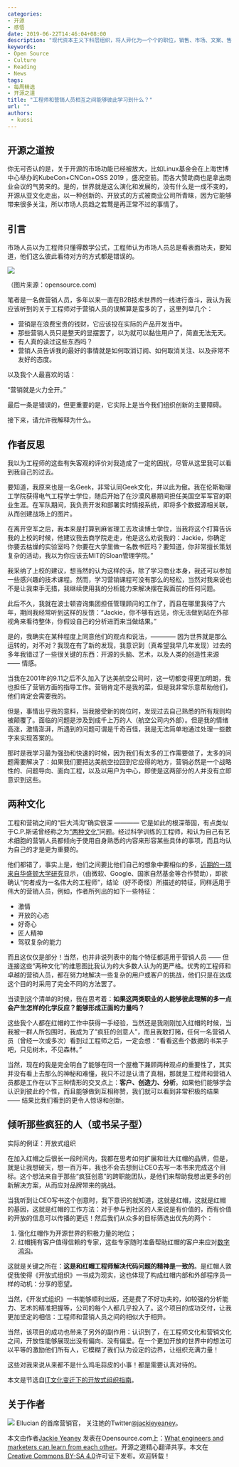```yaml
---
categories:
- 开源
- 感悟
date: 2019-06-22T14:46:04+08:00
description: "现代资本主义下科层组织，将人异化为一个个的职位，销售、市场、文案、售前、售后、开发、测试......不一而足，如果你认为你可以胜任多个岗位，那么很多人认为你一个岗位也胜任不了，可是他们是不是忘记了人本身是应该有兴趣、技能、探究、坚持等等诸多因素的？好的组织才能在知识型经济的时代走的更远。"
keywords:
- Open Source
- Culture
- Reading
- News
tags:
- 每周精选
- 开源之道
title: "工程师和营销人员相互之间能够彼此学习到什么？"
url: ""
authors:
 - kuosi
---
```


## 开源之道按

你无可否认的是，关于开源的市场功能已经被放大，比如Linux基金会在上海世博中心举办的KubeCon+CNCon+OSS 2019 ，盛况空前。而各大赞助商也是拿出商业会议的气势来的。是的，世界就是这么演化和发展的，没有什么是一成不变的，开源从亚文化走出，以一种创新的、开放式的方式被商业公司所青睐，因为它能够带来很多关注，所以市场人员趋之若鹜是再正常不过的事情了。

## 引言

市场人员以为工程师只懂得数学公式，工程师认为市场人员总是看表面功夫，要知道，他们这么彼此看待对方的方式都是错误的。

![](https://opensource.com/sites/default/files/styles/image-full-size/public/lead-images/BIZ_fortunecookie3.png?itok=gYj-0fah)

（图片来源：opensource.com)

笔者是一名做营销人员，多年以来一直在B2B技术世界的一线进行奋斗，我认为我应该听到的关于工程师对于营销人员的误解算是蛮多的了，这里列举几个：

* 营销是在浪费宝贵的钱财，它应该投在实际的产品开发当中。
* 那些营销人员只是整天的显摆罢了，以为就可以黏住用户了，简直无法无天。
* 有人真的读过这些东西吗？
* 营销人员告诉我的最好的事情就是如何取消订阅、如何取消关注、以及非常不友好的态度。

以及我个人最喜欢的话：

“营销就是火力全开。”

最后一条是错误的，但更重要的是，它实际上是当今我们组织创新的主要障碍。

接下来，请允许我解释为什么。

## 作者反思

我以为工程师的这些有失客观的评价对我造成了一定的困扰，尽管从这里我可以看到我自己的过去。

要知道，我原来也是一名Geek，非常认同Geek文化，并以此为傲。我在伦斯勒理工学院获得电气工程学士学位，随后开始了在沙漠风暴期间担任美国空军军官的职业生涯。在军队期间，我负责开发和部署实时情报系统，即将多个数据源相关联，从而创建战场上的图片。

在离开空军之后，我本来是打算到麻省理工去攻读博士学位，当我将这个打算告诉我的上校的时候，他建议我去商学院走走，他是这么劝说我的：Jackie，你确定你要去枯燥的实验室吗？你要在大学里做一名教书匠吗？要知道，你非常擅长策划复杂的活动，我以为你应该去MIT的Sloan管理学院。”

我采纳了上校的建议，想当然的认为这样的话，除了学习商业本身，我还可以参加一些感兴趣的技术课程。然而，学习营销课程可没有那么的轻松，当然对我来说也不是让我束手无措，我继续使用我的分析能力来解决摆在我面前的任何问题。

此后不久，我就在波士顿咨询集团担任管理顾问的工作了，而且在哪里我待了六年，期间我经常听到这样的反馈：“Jackie，你不够有远见，你无法做到站在外部视角来看待整体，你假设自己的分析进而来当做结果。”

是的，我确实在某种程度上同意他们的观点和说法，———— 因为世界就是那么运转的，对不对？我现在有了新的发现，我意识到（真希望我早几年发现）过去的多年我错过了一些很关键的东西：开源的头脑、艺术，以及人类的创造性来源 —— 情感。

当我在2001年的9.11之后不久加入了达美航空公司时，这一切都变得更加明朗，我也担任了营销方面的指导工作。营销肯定不是我的菜，但是我非常乐意帮助他们，他们肯定会需要我的。

但是，事情出乎我的意料，当我接受新的岗位时，发现过去自己熟悉的所有规则均被颠覆了。面临的问题是涉及到成千上万的人（航空公司内外部）。但是我的情绪高涨，激情澎湃，所遇到的问题可谓是千奇百怪，我是无法简单地通过处理一些数字来实现答案的。

那时是我学习最为强劲和快速的时候，因为我们有太多的工作需要做了，太多的问题需要解决了：如果我们要把达美航空拉回到它应得的地方，营销必然是一个战略性的、问题导向、面向工程，以及以用户为中心，即使是这两部分的人并没有立即意识到这些。

## 两种文化

工程和营销之间的“巨大鸿沟”确实很深 ———— 它是如此的根深蒂固，有点类似于C.P.斯诺曾经称之为[“两种文化”](https://en.wikipedia.org/wiki/The_Two_Cultures#Implications_and_influence)问题。经过科学训练的工程师，和认为自己有艺术细胞的营销人员都倾向于使用自身熟悉的内容来形容某些具体的事项，而且均认为自己的才是更为重要的。

他们都错了，事实上是，他们之间要比他们自己的想象中要相似的多，[近期的一项来自华盛顿大学研究](https://faculty.washington.edu/ajko/papers/Li2015GreatEngineers.pdf)显示，（由微软、Google、国家自然基金等合作赞助），即欲确认“何者成为一名伟大的工程师”，结论（好不奇怪）所描述的特征，同样适用于伟大的营销人员，例如，作者所列出的如下一些特征：

* 激情
* 开放的心态
* 好奇心
* 匠人精神
* 驾驭复杂的能力

而且这仅仅是部分！当然，也并非说列表中的每个特征都适用于营销人员 —— 但连接这些“两种文化”的维恩图比我认为的大多数人认为的更严格。优秀的工程师和卓越的营销人员，都在努力地解决一些复杂的用户或客户的挑战，他们只是在达成这个目的时采用了完全不同的方法罢了。

当读到这个清单的时候，我在思考着：**如果这两类职业的人能够彼此理解的多一点会产生怎样的化学反应？能够形成正面的力量吗？**

这些我个人都在红帽的工作中获得一手经验，当然还是我刚刚加入红帽的时候，当我被一群人所包围时，我成为了”疯狂的创意人”，而且我敢打赌，任何一名营销人员（曾经一次或多次）看到过工程师之后，一定会想：“看看这些个数据的书呆子吧，只见树木，不见森林。”

当然，现在的我是完全明白了能够在同一个屋檐下兼顾两种观点的重要性了，其实并没有看上去那么的神秘和难懂，我只不过是认清了真相，那就是工程师和营销人员都是工作在以下三种情形的交叉点上：**客户、创造力、分析**。如果他们能够学会认识到彼此的个性，而且能够做到互相称赞，我们就可以看到非常积极的结果 —— 结果比我们看到的更令人惊讶和创新。

## 倾听那些疯狂的人（或书呆子型）

实际的例证：开放式组织

在加入红帽之后很长一段时间内，我都在思考如何扩展和壮大红帽的品牌，但是，就是让我想破天，想一百万年，我也不会去想到让CEO去写一本书来完成这个目标。这个想法来自于那些“疯狂创意”的跨职能团队，是他们来帮助我想出更多的创新解决方案，从而应对品牌带来的挑战。

当我听到让CEO写书这个创意时，我下意识的就知道，这就是红帽，这就是红帽的基因，这就是红帽的工作方法：对于参与到社区的人来说是有价值的，而有价值的开放的信息可以传播的更远！然后我们从众多的目标筛选出优先的两个：

1. 强化红帽作为开源世界的积极力量的地位；
2. 红帽拥有客户值得信赖的专家，这些专家随时准备帮助红帽的客户来应对[数字鸿沟](https://opensource.com/open-organization/16/7/future-belongs-open-leaders)。

这就是关键之所在：**这是和红帽工程师解决代码问题的精神是一致的**。是红帽人敦促我使得《开放式组织》一书成为现实，这也体现了构成红帽内部和外部程序员一样的动机：分享的愿望。

当然，《开发式组织》一书能够顺利出版，还是费了不好功夫的，如较强的分析能力、艺术的精准把握等，公司的每个人都几乎投入了。这个项目的成功交付，让我更加坚定的相信：工程师和营销人员之间的相似大于相异。

当然，该项目的成功也带来了另外的副作用：认识到了，在工程师文化和营销文化之间，开放性能够展现出没有偏向、没有偏爱。在一个更加开放的世界中的想法可以平等的激励他们所有人，它模糊了我们认为设定的边界，让组织充满力量！

这些对我来说从来都不是什么鸡毛蒜皮的小事！都是需要认真对待的。

本文是节选自[IT文化变迁下的开放式组织指南](https://opensource.com/open-organization/resources/culture-change)。

## 关于作者
![](https://opensource.com/sites/default/files/styles/profile_pictures/public/pictures/portrait_jackieyeaney_400x600.jpg?itok=zV4bnrzI)  Ellucian 的首席营销官， 关注她的Twitter[@jackieyeaney](https://twitter.com/jackieyeaney)。

本文由作者[Jackie Yeaney](https://opensource.com/users/jackie-yeaney)  发表在Opensource.com上：[What engineers and marketers can learn from each other](https://opensource.com/open-organization/17/1/engineers-marketers-can-learn)。开源之道精心翻译共享。本文在[Creative Commons BY-SA 4.0](http://creativecommons.org/licenses/by-sa/4.0/)许可证下发布。欢迎转载！
